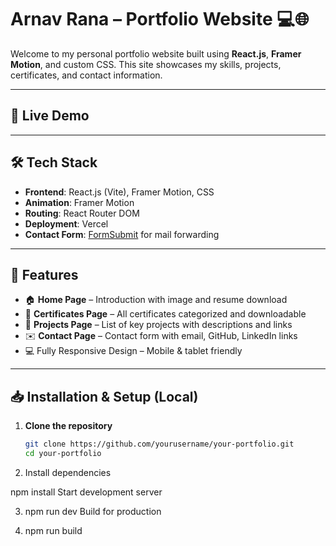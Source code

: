 # Arnav Rana – Portfolio Website 💻🌐

Welcome to my personal portfolio website built using **React.js**, **Framer Motion**, and custom CSS. This site showcases my skills, projects, certificates, and contact information.

---

## 🔗 Live Demo

---

## 🛠️ Tech Stack

- **Frontend**: React.js (Vite), Framer Motion, CSS
- **Animation**: Framer Motion
- **Routing**: React Router DOM
- **Deployment**: Vercel
- **Contact Form**: [FormSubmit](https://formsubmit.co) for mail forwarding

---

## 📂 Features

- 🏠 **Home Page** – Introduction with image and resume download
- 📜 **Certificates Page** – All certificates categorized and downloadable
- 🚀 **Projects Page** – List of key projects with descriptions and links
- ✉️ **Contact Page** – Contact form with email, GitHub, LinkedIn links
- 💻 Fully Responsive Design – Mobile & tablet friendly

---

## 📥 Installation & Setup (Local)

1. **Clone the repository**
   ```bash
   git clone https://github.com/yourusername/your-portfolio.git
   cd your-portfolio

2. Install dependencies

npm install
Start development server

3. npm run dev
Build for production

4. npm run build
